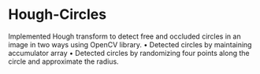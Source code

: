 # Hough-Circles
Implemented Hough transform to detect free and occluded circles in an image in two ways using OpenCV library. 
• Detected circles by maintaining accumulator array 
• Detected circles by randomizing four points along the circle and approximate the radius.
